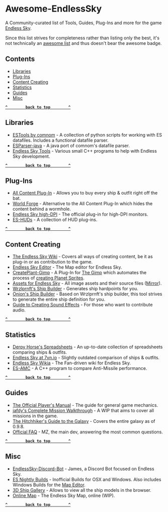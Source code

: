 # Awesome-EndlessSky

A Community-curated list of Tools, Guides, Plug-Ins and more for the game [Endless Sky](https://endless-sky.github.io).

Since this list strives for completeness rather than listing only the best, it's not technically an [awesome list](https://awesome.re) and thus doesn't bear the awesome badge.

## Contents

- [Libraries](#libraries)
- [Plug-Ins](#plug-ins)
- [Content Creating](#content-creating)
- [Statistics](#statistics)
- [Guides](#guides)
- [Misc](#misc)

**[`^        back to top        ^`](#)**

## Libraries

- [ESTools by comnom](https://github.com/comnom/ES-tools) - A collection of python scripts for working with ES datafiles. Includes a functional datafile parser.
- [ESParser-java](https://github.com/EndlessSkyCommunity/ESParser-java) - A java port of comnom's datafile parser.
- [Endless Sky Tools](https://github.com/endless-sky/endless-sky-tools) - Various small C++ programs to help with Endless Sky development.

**[`^        back to top        ^`](#)**

## Plug-Ins

- [All Content Plug-In](https://github.com/endless-sky/all-content-plugin) - Allows you to buy every ship & outfit right off the bat.
- [World Forge](https://github.com/EndlessSkyCommunity/world-forge) - Alternative to the All Content Plug-In which hides the content behind a wormhole.
- [Endless Sky high-DPI](https://github.com/endless-sky/endless-sky-high-dpi) - The official plug-in for high-DPI monitors.
- [ES-HUDs](https://github.com/comnom/es-huds) - A collection of HUD plug-ins.

**[`^        back to top        ^`](#)**

## Content Creating

- [The Endless Sky Wiki](https://github.com/endless-sky/endless-sky/wiki#creating-ships-missions-artwork-etc) - Covers all ways of creating content, be it as plug-in or as contribution to the game.
- [Endless Sky Editor](https://github.com/endless-sky/endless-sky-editor) - The Map editor for Endless Sky.
- [CreatePlant-Gimp](https://github.com/EndlessSkyCommunity/CreatePlanet-Gimp) - A Plug-In for [The Gimp](https://www.gimp.org/) which automates the process of [creating Planet Sprites](https://github.com/endless-sky/endless-sky/wiki/PlanetSprites).
- [Assets for Endless Sky](https://drive.google.com/drive/folders/0B9aK8dG39P29fkdBeUJjSXJYVDdjMEpkOXh3T1NDekFYaTEtbkdTdzVwX2NTUWVVT3BUWVk) - All image assets and their source files ([Mirror](https://endlesssky.mcofficer.me/assets/)).
- [Wrzlprnft's Ship Builder](https://endless-sky.github.io/ship_builder.html) - Generates ship hardpoints for you.
- [Onion's Ship Builder](https://onion-s.gitlab.io/Ship-Builder/) - Based on Wrzlprnft's ship builder, this tool strives to generate the entire ship definition for you.
- [Guide to Creating Sound Effects](https://steamcommunity.com/sharedfiles/filedetails/?id=774903151) - For those who want to contribute audio.

**[`^        back to top        ^`](#)**

## Statistics

- [Derpy Horse's Spreadsheets](https://drive.google.com/drive/folders/0B635z_nU19WfQllrM2V2dWpFSFk) - An up-to-date collection of spreadsheets comparing ships & outfits.
- [Endless Sky at 7vn.io](http://endless-sky.7vn.io) - Slightly outdated comparison of ships & outfits.
- [Endless Sky Wikia](http://endless-sky.wikia.com) - The Fan-driven wiki for Endless Sky.
- [ES-AMC](https://github.com/tehhowch/es-amc) - A C++ program to compare Anti-Missile performance.

**[`^        back to top        ^`](#)**

## Guides

- [The Official Player's Manual](https://github.com/endless-sky/endless-sky/wiki/PlayersManual) - The guide for general game mechanics.
- [jafdy's Complete Mission Walkthrough](https://steamcommunity.com/sharedfiles/filedetails/?id=726997424) - A WIP that aims to cover all missions in the game.
- [The Hitchhiker's Guide to the Galaxy](https://steamcommunity.com/sharedfiles/filedetails/?id=1364105450) - Covers the entire galaxy as of 0.9.8.
- [Official FAQ](https://steamcommunity.com/sharedfiles/filedetails/?id=545464233) - MZ, the main dev, answering the most common questions.

**[`^        back to top        ^`](#)**

## Misc

- [EndlessSky-Discord-Bot](https://github.com/EndlessSkyCommunity/EndlessSky-Discord-Bot) - James, a Discord Bot focused on Endless Sky.
- [ES Nightly Builds](https://steamcommunity.com/app/404410/discussions/0/1700542332319963311/) - Inofficial Builds for OSX and Windows. Also includes Windows Builds for the [Map Editor](#content-creating).
- [3D Ship Gallery](https://endlesssky.mcofficer.me/ship_gallery/) - Allows to view all the ship models in the browser.
- [Online Map](https://endlesssky.mcofficer.me/map/) - The Endless Sky Map, online (WIP).

**[`^        back to top        ^`](#)**
